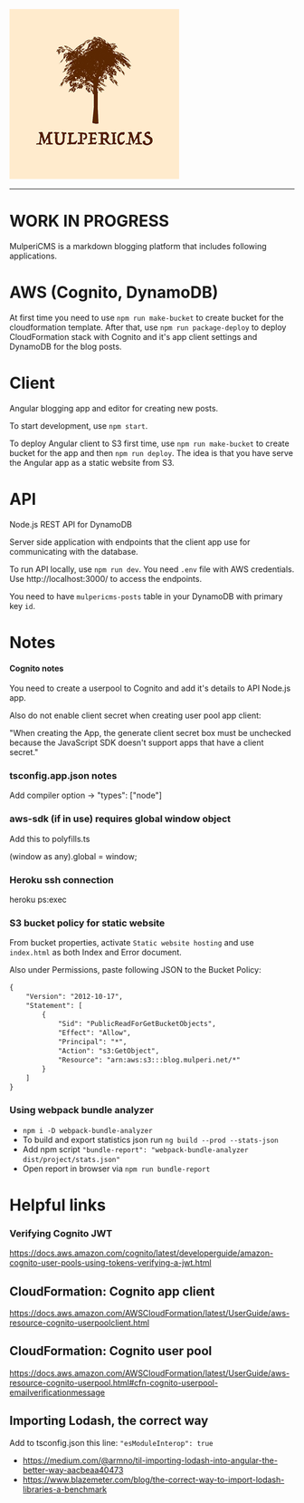 ![alt text](mulpericms.png 'MulperiCMS')

---

# WORK IN PROGRESS

MulperiCMS is a markdown blogging platform that includes following applications.

# AWS (Cognito, DynamoDB)

At first time you need to use `npm run make-bucket` to create bucket for the cloudformation template. After that, use `npm run package-deploy` to deploy CloudFormation stack with Cognito and it's app client settings and DynamoDB for the blog posts.

# Client

Angular blogging app and editor for creating new posts.

To start development, use `npm start`.

To deploy Angular client to S3 first time, use `npm run make-bucket` to create bucket for the app and then `npm run deploy`. The idea is that you have serve the Angular app as a static website from S3.

# API

Node.js REST API for DynamoDB

Server side application with endpoints that the client app use for communicating with the database.

To run API locally, use `npm run dev`. You need `.env` file with AWS credentials. Use http://localhost:3000/ to access the endpoints.

You need to have `mulpericms-posts` table in your DynamoDB with primary key `id`.

# Notes

#### Cognito notes

You need to create a userpool to Cognito and add it's details to API Node.js app.

Also do not enable client secret when creating user pool app client:

"When creating the App, the generate client secret box must be unchecked because the JavaScript SDK doesn't support apps that have a client secret."

### tsconfig.app.json notes

Add compiler option -> "types": ["node"]

### aws-sdk (if in use) requires global window object

Add this to polyfills.ts

(window as any).global = window;

### Heroku ssh connection

heroku ps:exec

### S3 bucket policy for static website

From bucket properties, activate `Static website hosting` and use `index.html` as both Index and Error document.

Also under Permissions, paste following JSON to the Bucket Policy:

    {
        "Version": "2012-10-17",
        "Statement": [
            {
                "Sid": "PublicReadForGetBucketObjects",
                "Effect": "Allow",
                "Principal": "*",
                "Action": "s3:GetObject",
                "Resource": "arn:aws:s3:::blog.mulperi.net/*"
            }
        ]
    }

### Using webpack bundle analyzer

- `npm i -D webpack-bundle-analyzer`
- To build and export statistics json run `ng build --prod --stats-json`
- Add npm script `"bundle-report": "webpack-bundle-analyzer dist/project/stats.json"`
- Open report in browser via `npm run bundle-report`

# Helpful links

### Verifying Cognito JWT

https://docs.aws.amazon.com/cognito/latest/developerguide/amazon-cognito-user-pools-using-tokens-verifying-a-jwt.html

## CloudFormation: Cognito app client

https://docs.aws.amazon.com/AWSCloudFormation/latest/UserGuide/aws-resource-cognito-userpoolclient.html

## CloudFormation: Cognito user pool

https://docs.aws.amazon.com/AWSCloudFormation/latest/UserGuide/aws-resource-cognito-userpool.html#cfn-cognito-userpool-emailverificationmessage

## Importing Lodash, the correct way

Add to tsconfig.json this line: `"esModuleInterop": true`

- https://medium.com/@armno/til-importing-lodash-into-angular-the-better-way-aacbeaa40473
- https://www.blazemeter.com/blog/the-correct-way-to-import-lodash-libraries-a-benchmark
